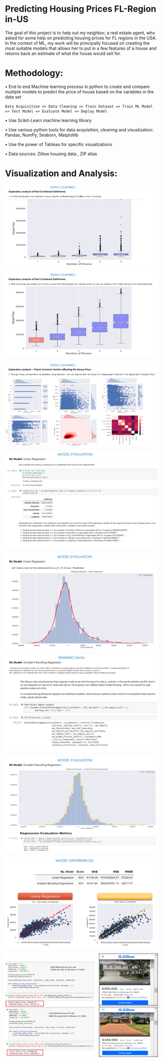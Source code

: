 # Predicting Housing Prices FL-Region in-US

The goal of this project is to help out my neighbor, a real estate agent, who asked for some help on predicting housing prices for FL regions in the USA. In the context of ML, my work will be principally focused on creating the most suitable models that allows her to put in a few features of a house and returns back an estimate of what the house would sell for.

# Methodology:

•	End to end Machine learning process in python to create and compare multiple models to predict the price of house based on the variables in the data set

    Data Acquisition => Data Cleaning => Train Dataset => Train ML Model => Test Model => Evaluate Model => Deploy Model
    
•	Use Scikit-Learn machine learning library

•	Use various python tools for data acquisition, cleaning and visualization: Pandas, NumPy, Seaborn, Matplotlib

•	Use the power of Tableau for specific visualizations

•	Data sources: Zillow housing data , ZIP atlas 

# Visualization and Analysis:

![Outlaier Analysis](images/Housing_Prediction1.png)

![Outlaier Optimization](images/Housing_Prediction2.png)

![Factors Affecting House Price](images/Housing_Prediction3.png)

![LG Model Evaluation](images/Housing_Prediction4.png)

![LG Error Histogram](images/Housing_Prediction5.png)

![BGR Model](images/Housing_Prediction6.png)

![BGR Error Histogram](images/Housing_Prediction7.png)

![Model Comparison Analysis](images/Housing_Prediction8.png)

![BGR Model Evaluation Using Zillow](images/Housing_Prediction9.png)
